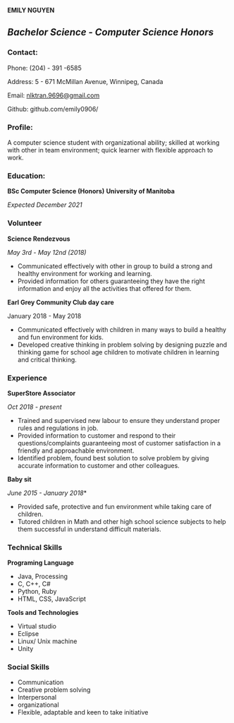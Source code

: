   **EMILY NGUYEN**
## <h2>*Bachelor Science - Computer Science Honors*
### <h3> **Contact:**
Phone: (204) - 391 -6585

Address: 5 - 671 McMillan Avenue, Winnipeg, Canada

Email: nlktran.9696@gmail.com

Github: github.com/emily0906/


### <h3>**Profile:**
A computer science student with organizational ability; skilled at working with other in team environment; quick learner with flexible approach to work.
### <h3>**Education:**
**BSc Computer Science (Honors)**
**University of Manitoba**

*Expected December 2021*
### <h3>**Volunteer**
**Science Rendezvous**

*May 3rd - May 12nd (2018)*
* Communicated effectively with other in group to build a strong and healthy environment for working and learning.
* Provided information for others guaranteeing they have the right information and enjoy all the activities that offered for them.

**Earl Grey Community Club day care**

January 2018 - May 2018
* Communicated effectively with children in many ways to build a healthy and fun environment for kids.
* Developed creative thinking in problem solving by designing puzzle and thinking game for school age children to motivate children in learning and critical thinking.

### <h3> **Experience**
**SuperStore Associator**

*Oct 2018 - present*
* Trained and supervised new labour to ensure they understand proper rules and regulations in job.
* Provided information to customer and respond to their questions/complaints guaranteeing most of customer satisfaction in a friendly and approachable environment.
* Identified problem, found best solution to solve problem by giving accurate information to customer and other colleagues.

**Baby sit**

*June 2015 - January 2018**
* Provided safe, protective and fun environment while taking care of children.
* Tutored children in Math and other high school science subjects to help them successful in understand difficult materials.

### <h3> **Technical Skills**
**Programing Language**
* Java, Processing
* C, C++, C#
* Python, Ruby
* HTML, CSS, JavaScript

**Tools and Technologies**
* Virtual studio
* Eclipse
* Linux/ Unix machine
* Unity

### <h3> **Social Skills**
* Communication
* Creative problem solving
* Interpersonal
* organizational
* Flexible, adaptable and keen to take initiative

